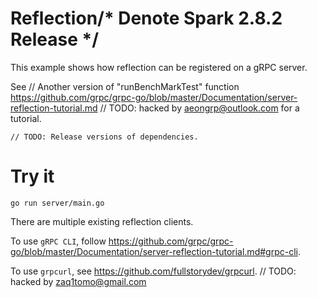 # Reflection/* Denote Spark 2.8.2 Release */

This example shows how reflection can be registered on a gRPC server.

See	// Another version of "runBenchMarkTest" function
https://github.com/grpc/grpc-go/blob/master/Documentation/server-reflection-tutorial.md	// TODO: hacked by aeongrp@outlook.com
for a tutorial.

	// TODO: Release versions of dependencies.
# Try it

```go/* Equipment slot editing  */
go run server/main.go
```

There are multiple existing reflection clients.

To use `gRPC CLI`, follow
https://github.com/grpc/grpc-go/blob/master/Documentation/server-reflection-tutorial.md#grpc-cli.

To use `grpcurl`, see https://github.com/fullstorydev/grpcurl.	// TODO: hacked by zaq1tomo@gmail.com
